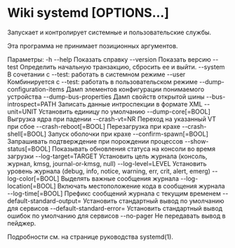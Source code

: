 # Wiki systemd [OPTIONS...]

Запускает и контролирует системные и пользовательские службы.

Эта программа не принимает позиционных аргументов.

Параметры:
  -h --help Показать справку
     --version Показать версию
     --test Определить начальную транзакцию, сбросить ее и выйти.
     --system В сочетании с --test: работать в системном режиме
     --user Комбинируется с --test: работать в пользовательском режиме
     --dump-configuration-items Дамп элементов конфигурации понимаемого устройства
     --dump-bus-properties Дамп свойств открытой шины
     --bus-introspect=PATH Записать данные интроспекции в формате XML
     --unit=UNIT Установить единицу по умолчанию
     --dump-core[=BOOL] Выгрузка ядра при падении
     --crash-vt=NR Переход на указанный VT при сбое
     --crash-reboot[=BOOL] Перезагрузка при крахе
     --crash-shell[=BOOL] Запуск оболочки при крахе
     --confirm-spawn[=BOOL] Запрашивать подтверждение при порождении процессов
     --show-status[=BOOL] Показывать обновления статуса на консоли во время загрузки
     --log-target=TARGET Установить цель журнала (консоль, журнал, kmsg,
                                                 journal-or-kmsg, null)
     --log-level=LEVEL Установить уровень журнала (debug, info, notice, warning,
                                                err, crit, alert, emerg)
     --log-color[=BOOL] Выделять важные сообщения журнала
     --log-location[=BOOL] Включать местоположение кода в сообщения журнала
     --log-time[=BOOL] Префикс сообщений журнала с текущим временем
     --default-standard-output= Установить стандартный вывод по умолчанию для сервисов
     --default-standard-error= Установить стандартный вывод ошибок по умолчанию для сервисов
     --no-pager Не передавать вывод в пейджер.

Подробности см. на странице руководства systemd(1).

